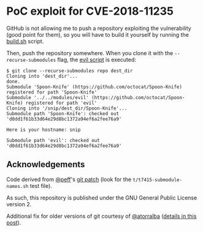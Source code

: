 PoC exploit for CVE-2018-11235
==============================

GitHub is not allowing me to push a repository exploiting the vulnerability
(good point for them), so you will have to build it yourself by running the
[build.sh](build.sh) script.

Then, push the repository somewhere. When you clone it with the
`--recurse-submodules` flag, the [evil script](evil.sh) is executed:

```
$ git clone --recurse-submodules repo dest_dir
Cloning into 'dest_dir'...
done.
Submodule 'Spoon-Knife' (https://github.com/octocat/Spoon-Knife) registered for path 'Spoon-Knife'
Submodule '../../modules/evil' (https://github.com/octocat/Spoon-Knife) registered for path 'evil'
Cloning into '/snip/dest_dir/Spoon-Knife'...
Submodule path 'Spoon-Knife': checked out 'd0dd1f61b33d64e29d8bc1372a94ef6a2fee76a9'

Here is your hostname: snip

Submodule path 'evil': checked out 'd0dd1f61b33d64e29d8bc1372a94ef6a2fee76a9'
```


Acknowledgements
----------------

Code derived from [@peff](https://github.com/peff)'s [git patch][] (look for
the `t/t7415-submodule-names.sh` test file).

As such, this repository is published under the GNU General Public License
version 2.

Additional fix for older versions of git courtesy of
[@atorralba](https://github.com/atorralba)
([details in this post](https://atorralba.github.io/CVE-2018-11235/)).

[git patch]: https://github.com/git/git/commit/0383bbb9015898cbc79abd7b64316484d7713b44
